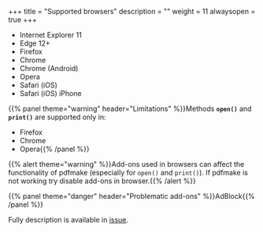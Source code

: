 +++
title = "Supported browsers"
description = ""
weight = 11
alwaysopen = true
+++

* Internet Explorer 11
* Edge 12+
* Firefox
* Chrome
* Chrome (Android)
* Opera
* Safari (iOS)
* Safari (iOS) iPhone

{{% panel theme="warning" header="Limitations" %}}Methods **`open()`** and **`print()`** are supported only in:

* Firefox
* Chrome
* Opera{{% /panel %}}

{{% alert theme="warning" %}}Add-ons used in browsers can affect the functionality of pdfmake (especially for `open()` and `print()`). If pdfmake is not working try disable add-ons in browser.{{% /alert %}}

{{% panel theme="danger" header="Problematic add-ons" %}}AdBlock{{% /panel %}}

Fully description is available in [issue](https://github.com/bpampuch/pdfmake/issues/800).